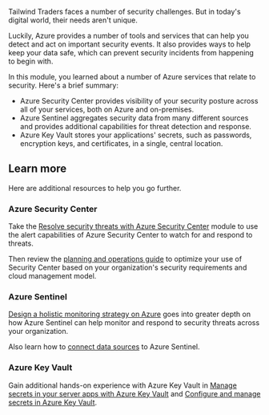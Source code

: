 Tailwind Traders faces a number of security challenges. But in today's digital world, their needs aren't unique.

Luckily, Azure provides a number of tools and services that can help you detect and act on important security events. It also provides ways to help keep your data safe, which can prevent security incidents from happening to begin with.

In this module, you learned about a number of Azure services that relate to security. Here's a brief summary:

* Azure Security Center provides visibility of your security posture across all of your services, both on Azure and on-premises.
* Azure Sentinel aggregates security data from many different sources and provides additional capabilities for threat detection and response.
* Azure Key Vault stores your applications' secrets, such as passwords, encryption keys, and certificates, in a single, central location.

## Learn more

Here are additional resources to help you go further.

### Azure Security Center

Take the [Resolve security threats with Azure Security Center](https://docs.microsoft.com/en-us/learn/modules/resolve-threats-with-azure-security-center/?azure-portal=true) module to use the alert capabilities of Azure Security Center to watch for and respond to threats.

Then review the [planning and operations guide](https://docs.microsoft.com/azure/security-center/security-center-planning-and-operations-guide?azure-portal=true) to optimize your use of Security Center based on your organization's security requirements and cloud management model.

### Azure Sentinel

[Design a holistic monitoring strategy on Azure](https://docs.microsoft.com/learn/modules/design-monitoring-strategy-on-azure/?azure-portal=true) goes into greater depth on how Azure Sentinel can help monitor and respond to security threats across your organization.

Also learn how to [connect data sources](https://docs.microsoft.com/azure/sentinel/connect-data-sources?azure-portal=true) to Azure Sentinel.

### Azure Key Vault

Gain additional hands-on experience with Azure Key Vault in [Manage secrets in your server apps with Azure Key Vault](https://docs.microsoft.com/learn/modules/manage-secrets-with-azure-key-vault/?azure-portal=true) and [Configure and manage secrets in Azure Key Vault](https://docs.microsoft.com/learn/modules/configure-and-manage-azure-key-vault?azure-portal=true).
